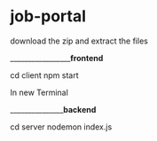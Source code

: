 # job-portal



download the zip and extract the files



_______________________________________________________________frontend______________________________________________

cd client
npm start


In new Terminal

_______________________________________________________________backend________________________________________________

cd server
nodemon index.js

